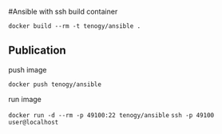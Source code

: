 #Ansible with ssh
build container

`docker build --rm -t tenogy/ansible .`

## Publication

push image

`docker push tenogy/ansible`

run image

`docker run -d --rm -p 49100:22 tenogy/ansible`
`ssh -p 49100  user@localhost`

